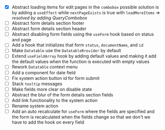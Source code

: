 - [x] Abstract loading items for edit pages in the `combobox` possible solution is by adding a `useEffect` while `nextPageExists` is true with `loadMoreItems` => _resolved by adding QueryCombobox_
- [ ] Abstract form details section footer
- [ ] Abstract form details section header
- [ ] Abstract disabling form fields using the `useForm` hook based on status and page
- [ ] Add a hook that initializes that form `status`, `documentName`, and `id`
- [ ] Make `Datatable` use the `DatatableRrovider` by default
- [ ] Extend `useFieldArray` hook by adding default values and making it add the default values when the function is executed with empty values
- [ ] Rework `Datatable` context menu
- [ ] Add a component for date field
- [ ] Fix system action button id for form submit 
- [ ] Stack `tooltip` messages
- [ ] Make fields more clear on disable state
- [ ] Abstract the blur of the form details section fields
- [ ] Add link functionality to the system action
- [ ] Rename system action
- [ ] Add an auto recalculate for `useForm` where the fields are specified and the form is recalculated when the fields change so that we don't we have to add the hook on every field